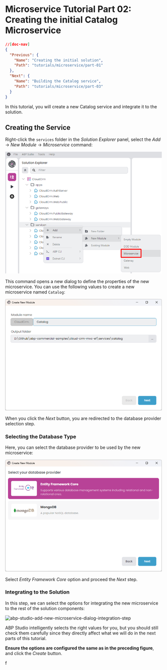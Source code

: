 # Microservice Tutorial Part 02: Creating the initial Catalog Microservice

````json
//[doc-nav]
{
  "Previous": {
    "Name": "Creating the initial solution",
    "Path": "tutorials/microservice/part-01"
  },
  "Next": {
    "Name": "Building the Catalog service",
    "Path": "tutorials/microservice/part-03"
  }
}
````

In this tutorial, you will create a new Catalog service and integrate it to the solution.

## Creating the Service

Right-click the `services` folder in the *Solution Explorer* panel, select the *Add* -> *New Module* -> *Microservice* command:

![abp-studio-add-new-microservice-command](images/abp-studio-add-new-microservice-command.png)

This command opens a new dialog to define the properties of the new microservice. You can use the following values to create a new microservice named `Catalog`:

![abp-studio-add-new-microservice-dialog](images/abp-studio-add-new-microservice-dialog.png)

When you click the *Next* button, you are redirected to the database provider selection step.

### Selecting the Database Type

Here, you can select the database provider to be used by the new microservice:

![abp-studio-add-new-microservice-dialog-database-step](images/abp-studio-add-new-microservice-dialog-database-step.png)

Select *Entity Framework Core* option and proceed the *Next* step.

### Integrating to the Solution

In this step, we can select the options for integrating the new microservice to the rest of the solution components:

![abp-studio-add-new-microservice-dialog-integration-step](D:\Github\abp\docs\en\tutorials\microservice\images\abp-studio-add-new-microservice-dialog-integration-step.png)

ABP Studio intelligently selects the right values for you, but you should still check them carefully since they directly affect what we will do in the next parts of this tutorial.

**Ensure the options are configured the same as in the preceding figure**, and click the *Create* button.

f